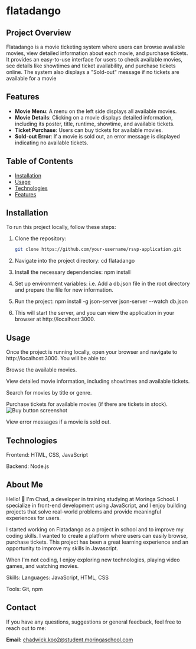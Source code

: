 # flatadango

## Project Overview

Flatadango is a movie ticketing system where users can browse available movies, view detailed information about each movie, and purchase tickets. It provides an easy-to-use interface for users to check available movies, see details like showtimes and ticket availability, and purchase tickets online. The system also displays a "Sold-out" message if no tickets are available for a movie


## Features

- **Movie Menu**: A menu on the left side displays all available movies.
- **Movie Details**: Clicking on a movie displays detailed information, including its poster, title, runtime, showtime, and available tickets.
- **Ticket Purchase**: Users can buy tickets for available movies.
- **Sold-out Error**: If a movie is sold out, an error message is displayed indicating no available tickets.

## Table of Contents
- [Installation](#installation)
- [Usage](#usage)
- [Technologies](#technologies)
- [Features](#features)




## Installation

To run this project locally, follow these steps:

1. Clone the repository:
   ```bash
   git clone https://github.com/your-username/rsvp-application.git

2.  Navigate into the project directory:
    cd flatadango

3. Install the necessary dependencies:
    npm install
    
4. Set up environment variables: i.e. Add a db.json file in the root directory and prepare the file for new information.

5. Run the project:
    npm install -g json-server
    json-server --watch db.json


6. This will start the server, and you can view the application in your browser at http://localhost:3000.

## Usage
Once the project is running locally, open your browser and navigate to http://localhost:3000. You will be able to:

Browse the available movies.

View detailed movie information, including showtimes and available tickets.

Search for movies by title or genre.

Purchase tickets for available movies (if there are tickets in stock).
![Buy button screenshot](images/screenshot.png)

View error messages if a movie is sold out.




## Technologies 

Frontend: HTML, CSS, JavaScript

Backend: Node.js

## About Me
Hello! 👋 I'm Chad, a developer in training studying at Moringa School. I specialize in front-end development using JavaScript, and I enjoy building projects that solve real-world problems and provide meaningful experiences for users.

I started working on Flatadango as a project in school and to improve my coding skills. I wanted to create a platform where users can easily browse, purchase tickets. This project has been a great learning experience and an opportunity to improve my skills in Javascript.

When I'm not coding, I enjoy exploring new technologies, playing video games, and watching movies.

Skills:
Languages: JavaScript, HTML, CSS

Tools: Git, npm



## Contact

If you have any questions, suggestions or general feedback, feel free to reach out to me:

**Email:** [chadwick.koo2@student.moringaschool.com](mailto:chadwick.koo2@student.moringaschool.com)

